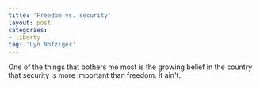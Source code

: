 ```yaml
---
title: 'Freedom vs. security'
layout: post
categories:
- liberty
tag: 'Lyn Nofziger'
---
```


One of the things that bothers me most is the growing belief in the country that security is more important than freedom. It ain't.